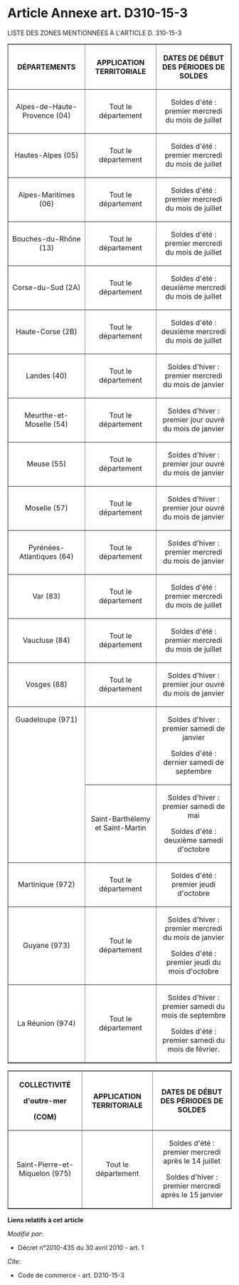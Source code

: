 # Article Annexe art. D310-15-3

LISTE DES ZONES MENTIONNÉES À L'ARTICLE D. 310-15-3

<table border="1">
      <tbody>
        <tr>
          <th>

DÉPARTEMENTS

</th>
          <th>

APPLICATION TERRITORIALE

</th>
          <th>

DATES DE DÉBUT DES PÉRIODES DE SOLDES

</th>
        </tr>
        <tr>
          <td align="center">

Alpes-de-Haute-Provence (04)

</td>
          <td align="center">

Tout le département

</td>
          <td align="center">

Soldes d'été : premier mercredi du mois de juillet

</td>
        </tr>
        <tr>
          <td align="center">

Hautes-Alpes (05)

</td>
          <td align="center">

Tout le département

</td>
          <td align="center">

Soldes d'été : premier mercredi du mois de juillet

</td>
        </tr>
        <tr>
          <td align="center">

Alpes-Maritimes (06)

</td>
          <td align="center">

Tout le département

</td>
          <td align="center">

Soldes d'été : premier mercredi du mois de juillet

</td>
        </tr>
        <tr>
          <td align="center">

Bouches-du-Rhône (13)

</td>
          <td align="center">

Tout le département

</td>
          <td align="center">

Soldes d'été : premier mercredi du mois de juillet

</td>
        </tr>
        <tr>
          <td align="center">

Corse-du-Sud (2A)

</td>
          <td align="center">

Tout le département

</td>
          <td align="center">

Soldes d'été : deuxième mercredi du mois de juillet

</td>
        </tr>
        <tr>
          <td align="center">

Haute-Corse (2B)

</td>
          <td align="center">

Tout le département

</td>
          <td align="center">

Soldes d'été : deuxième mercredi du mois de juillet

</td>
        </tr>
        <tr>
          <td align="center">

Landes (40)

</td>
          <td align="center">

Tout le département

</td>
          <td align="center">

Soldes d'hiver : premier mercredi du mois de janvier

</td>
        </tr>
        <tr>
          <td align="center">

Meurthe-et-Moselle (54)

</td>
          <td align="center">

Tout le département

</td>
          <td align="center">

Soldes d'hiver : premier jour ouvré du mois de janvier

</td>
        </tr>
        <tr>
          <td align="center">

Meuse (55)

</td>
          <td align="center">

Tout le département

</td>
          <td align="center">

Soldes d'hiver : premier jour ouvré du mois de janvier

</td>
        </tr>
        <tr>
          <td align="center">

Moselle (57)

</td>
          <td align="center">

Tout le département

</td>
          <td align="center">

Soldes d'hiver : premier jour ouvré du mois de janvier

</td>
        </tr>
        <tr>
          <td align="center">

Pyrénées-Atlantiques (64)

</td>
          <td align="center">

Tout le département

</td>
          <td align="center">

Soldes d'hiver : premier mercredi du mois de janvier

</td>
        </tr>
        <tr>
          <td align="center">

Var (83)

</td>
          <td align="center">

Tout le département

</td>
          <td align="center">

Soldes d'été : premier mercredi du mois de juillet

</td>
        </tr>
        <tr>
          <td align="center">

Vaucluse (84)

</td>
          <td align="center">

Tout le département

</td>
          <td align="center">

Soldes d'été : premier mercredi du mois de juillet

</td>
        </tr>
        <tr>
          <td align="center">

Vosges (88)

</td>
          <td align="center">

Tout le département

</td>
          <td align="center">

Soldes d'hiver : premier jour ouvré du mois de janvier

</td>
        </tr>
        <tr>
          <td valign="top" align="center" rowspan="2">

Guadeloupe (971)

</td>
          <td align="center">

</td>
          <td align="center">

Soldes d'hiver : premier samedi de janvier 

Soldes d'été : dernier samedi de septembre

</td>
        </tr>
        <tr>
          <td align="center">

Saint-Barthélemy et Saint-Martin

</td>
          <td align="center">

Soldes d'hiver : premier samedi de mai 

Soldes d'été : deuxième samedi d'octobre

</td>
        </tr>
        <tr>
          <td align="center">

Martinique (972)

</td>
          <td align="center">

Tout le département

</td>
          <td align="center">

Soldes d'été : premier jeudi d'octobre

</td>
        </tr>
        <tr>
          <td align="center">

Guyane (973)

</td>
          <td align="center">

Tout le département

</td>
          <td align="center">

Soldes d'hiver : premier mercredi du mois de janvier 

Soldes d'été : premier jeudi du mois d'octobre

</td>
        </tr>
        <tr>
          <td align="center">

La Réunion (974)

</td>
          <td align="center">

Tout le département

</td>
          <td align="center">

Soldes d'hiver : premier samedi du mois de septembre 

Soldes d'été : premier samedi du mois de février.

</td>
        </tr>
      </tbody>
    </table>

<table border="1">
      <tbody>
        <tr>
          <th>

COLLECTIVITÉ 

d'outre-mer

(COM)

</th>
          <th>

APPLICATION TERRITORIALE

</th>
          <th>

DATES DE DÉBUT DES PÉRIODES DE SOLDES

</th>
        </tr>
        <tr>
          <td align="center">

Saint-Pierre-et-Miquelon (975)

</td>
          <td align="center">

Tout le département

</td>
          <td align="center">

Soldes d'été : premier mercredi après le 14 juillet 

Soldes d'hiver : premier mercredi après le 15 janvier

</td>
        </tr>
      </tbody>
    </table>

**Liens relatifs à cet article**

_Modifié par_:

  - Décret n°2010-435 du 30 avril 2010 - art. 1

_Cite_:

  - Code de commerce - art. D310-15-3
